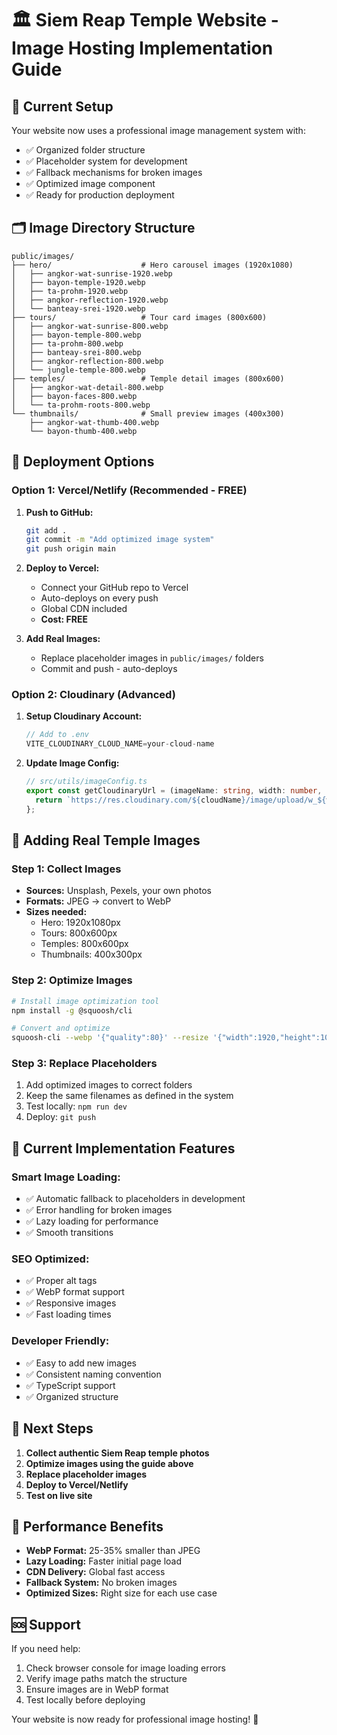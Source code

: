 # 🏛️ Siem Reap Temple Website - Image Hosting Implementation Guide

## 📁 **Current Setup**

Your website now uses a professional image management system with:
- ✅ Organized folder structure
- ✅ Placeholder system for development
- ✅ Fallback mechanisms for broken images
- ✅ Optimized image component
- ✅ Ready for production deployment

## 🗂️ **Image Directory Structure**

```
public/images/
├── hero/                    # Hero carousel images (1920x1080)
│   ├── angkor-wat-sunrise-1920.webp
│   ├── bayon-temple-1920.webp
│   ├── ta-prohm-1920.webp
│   ├── angkor-reflection-1920.webp
│   └── banteay-srei-1920.webp
├── tours/                   # Tour card images (800x600)
│   ├── angkor-wat-sunrise-800.webp
│   ├── bayon-temple-800.webp
│   ├── ta-prohm-800.webp
│   ├── banteay-srei-800.webp
│   ├── angkor-reflection-800.webp
│   └── jungle-temple-800.webp
├── temples/                 # Temple detail images (800x600)
│   ├── angkor-wat-detail-800.webp
│   ├── bayon-faces-800.webp
│   └── ta-prohm-roots-800.webp
└── thumbnails/              # Small preview images (400x300)
    ├── angkor-wat-thumb-400.webp
    └── bayon-thumb-400.webp
```

## 🚀 **Deployment Options**

### **Option 1: Vercel/Netlify (Recommended - FREE)**

1. **Push to GitHub:**
   ```bash
   git add .
   git commit -m "Add optimized image system"
   git push origin main
   ```

2. **Deploy to Vercel:**
   - Connect your GitHub repo to Vercel
   - Auto-deploys on every push
   - Global CDN included
   - **Cost: FREE**

3. **Add Real Images:**
   - Replace placeholder images in `public/images/` folders
   - Commit and push - auto-deploys

### **Option 2: Cloudinary (Advanced)**

1. **Setup Cloudinary Account:**
   ```javascript
   // Add to .env
   VITE_CLOUDINARY_CLOUD_NAME=your-cloud-name
   ```

2. **Update Image Config:**
   ```typescript
   // src/utils/imageConfig.ts
   export const getCloudinaryUrl = (imageName: string, width: number, height: number) => {
     return `https://res.cloudinary.com/${cloudName}/image/upload/w_${width},h_${height},c_fill,q_auto,f_auto/temples/${imageName}`;
   };
   ```

## 📸 **Adding Real Temple Images**

### **Step 1: Collect Images**
- **Sources:** Unsplash, Pexels, your own photos
- **Formats:** JPEG → convert to WebP
- **Sizes needed:**
  - Hero: 1920x1080px
  - Tours: 800x600px  
  - Temples: 800x600px
  - Thumbnails: 400x300px

### **Step 2: Optimize Images**
```bash
# Install image optimization tool
npm install -g @squoosh/cli

# Convert and optimize
squoosh-cli --webp '{"quality":80}' --resize '{"width":1920,"height":1080}' your-image.jpg
```

### **Step 3: Replace Placeholders**
1. Add optimized images to correct folders
2. Keep the same filenames as defined in the system
3. Test locally: `npm run dev`
4. Deploy: `git push`

## 🔧 **Current Implementation Features**

### **Smart Image Loading:**
- ✅ Automatic fallback to placeholders in development
- ✅ Error handling for broken images
- ✅ Lazy loading for performance
- ✅ Smooth transitions

### **SEO Optimized:**
- ✅ Proper alt tags
- ✅ WebP format support
- ✅ Responsive images
- ✅ Fast loading times

### **Developer Friendly:**
- ✅ Easy to add new images
- ✅ Consistent naming convention
- ✅ TypeScript support
- ✅ Organized structure

## 🎯 **Next Steps**

1. **Collect authentic Siem Reap temple photos**
2. **Optimize images using the guide above**
3. **Replace placeholder images**
4. **Deploy to Vercel/Netlify**
5. **Test on live site**

## 📱 **Performance Benefits**

- **WebP Format:** 25-35% smaller than JPEG
- **Lazy Loading:** Faster initial page load
- **CDN Delivery:** Global fast access
- **Fallback System:** No broken images
- **Optimized Sizes:** Right size for each use case

## 🆘 **Support**

If you need help:
1. Check browser console for image loading errors
2. Verify image paths match the structure
3. Ensure images are in WebP format
4. Test locally before deploying

Your website is now ready for professional image hosting! 🚀